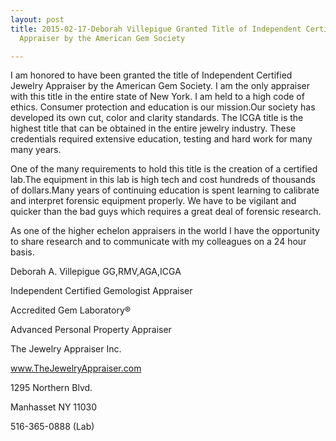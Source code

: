 ```yaml
---
layout: post
title: 2015-02-17-Deborah Villepigue Granted Title of Independent Certified Jewelry
  Appraiser by the American Gem Society

---
```

I am honored to have been granted the title of Independent Certified Jewelry Appraiser by the American Gem Society. I am the only appraiser with this title in the entire state of New York. I am held to a high code of ethics. Consumer protection and education is our mission.Our society has developed its own cut, color and clarity standards. The ICGA title is the highest title that can be obtained in the entire jewelry industry. These credentials required extensive education, testing and hard work for many many years.

One of the many requirements to hold this title is the creation of a certified lab.The equipment in this lab is high tech and cost hundreds of thousands of dollars.Many years of continuing education is spent learning to calibrate and interpret forensic equipment properly. We have to be vigilant and quicker than the bad guys which requires a great deal of forensic research.

As one of the higher echelon appraisers in the world I have the opportunity to share research and to communicate with my colleagues on a 24 hour basis.

Deborah A. Villepigue GG,RMV,AGA,ICGA

Independent Certified Gemologist Appraiser

Accredited Gem Laboratory®

Advanced Personal Property Appraiser

The Jewelry Appraiser Inc.

www.TheJewelryAppraiser.com

1295 Northern Blvd.

Manhasset NY 11030

516-365-0888 (Lab)